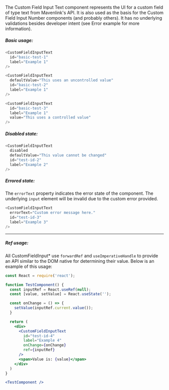 The Custom Field Input Text component represents the UI for a custom field of type text from Mavenlink's API.
It is also used as the basis for the Custom Field Input Number components (and probably others).
It has no underlying validations besides developer intent (see Error example for more information).

##### Basic usage:

```js
<CustomFieldInputText
  id="basic-test-1"
  label="Example 1"
/>
```

```js
<CustomFieldInputText
  defaultValue="This uses an uncontrolled value"
  id="basic-test-2"
  label="Example 1"
/>
```

```js
<CustomFieldInputText
  id="basic-test-3"
  label="Example 1"
  value="This uses a controlled value"
/>
```

##### Disabled state:

```js
<CustomFieldInputText
  disabled
  defaultValue="This value cannot be changed"
  id="test-id-2"
  label="Example 2"
/>
```

##### Errored state:

The `errorText` property indicates the error state of the component.
The underlying `input` element will be invalid due to the custom error provided.

```js
<CustomFieldInputText
  errorText="Custom error message here."
  id="test-id-3"
  label="Example 3"
/>
```
----
##### Ref usage:

All CustomFieldInput* use `forwardRef` and `useImperativeHandle` to provide an API similar to the DOM native for determining their value.
Below is an example of this usage:

```jsx
const React = require('react');

function TestComponent() {
  const inputRef = React.useRef(null);
  const [value, setValue] = React.useState('');

  const onChange = () => {
    setValue(inputRef.current.value());
  }

  return (
    <div>
      <CustomFieldInputText
        id="test-id-4"
        label="Example 4"
        onChange={onChange}
        ref={inputRef}
      />
      <span>Value is: {value}</span>
    </div>
  )
}

<TestComponent />
```
